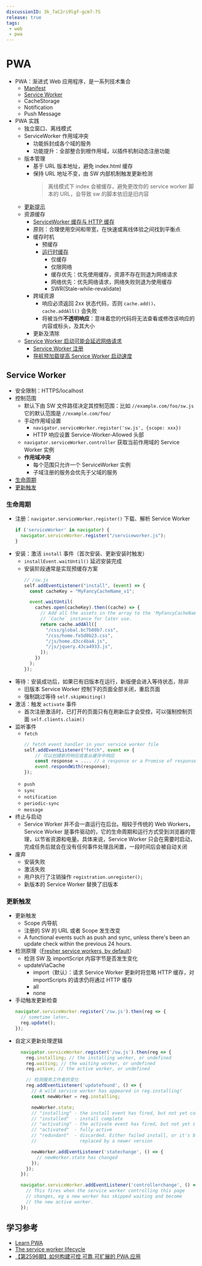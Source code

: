 ```yaml
---
discussionID: 3k_7aC2ri9lgf-gcm7-7S
release: true
tags:
 - web
 - pwa
---
```


# PWA

- PWA：渐进式 Web 应用程序，是一系列技术集合
  - [Manifest](https://developer.mozilla.org/en-US/docs/Web/Manifest)
  - [Service Worker](#service-worker)
  - CacheStorage
  - Notification
  - Push Message
- PWA 实践
  - 独立窗口、离线模式
  - ServiceWorker 作用域冲突
    - 功能拆封成各个域的服务
    - 功能提升：全部整合到根作用域，以插件机制动态注册功能
  - 版本管理
    - 基于 URL 版本地址，避免 index.html 缓存
    - 保持 URL 地址不变，由 SW 内部机制触发更新检测
      > 离线模式下 index 会被缓存，避免更改你的 service worker 脚本的 URL，会导致 sw 的脚本依旧是旧内容
  - [更新提示](https://developer.chrome.com/docs/workbox/handling-service-worker-updates)
  - 资源缓存
    - [ServiceWorker 缓存与 HTTP 缓存](https://mp.weixin.qq.com/s/OlOMm20cSRaQESiZ_DC7mQ)
    - 原则：合理使用空间和带宽，在快速或离线体验之间找到平衡点
    - 缓存时机
      - 预缓存
      - [运行时缓存](https://developer.chrome.com/docs/workbox/caching-strategies-overview)
        - 仅缓存  
        - 仅限网络
        - 缓存优先：优先使用缓存，资源不存在则退为网络请求 
        - 网络优先：优先网络请求，网络失败则退为使用缓存 
        - SWR(Stale-while-revalidate)
    - 跨域资源
      - 响应必须返回 2xx 状态代码，否则 `cache.add()`、`cache.addAll()` 会失败
      - 将被当作**不透明响应**：意味着您的代码将无法查看或修改该响应的内容或标头，及其大小
    - 更新及清除
  - [Service Worker 启动可能会延迟网络请求](https://developer.chrome.com/docs/workbox/service-worker-deployment#service_worker_startup_can_delay_network_requests)
    - [Service Worker 注册](https://web.dev/articles/service-workers-registration?hl=zh-cn)
    - [导航预加载提高 Service Worker 启动速度](https://web.dev/blog/navigation-preload)

## Service Worker

- 安全限制：HTTPS/localhost
- 控制范围
  - 默认下由 SW 文件路径决定其控制范围：比如 `//example.com/foo/sw.js` 它的默认范围是 `//example.com/foo/`
  - 手动作用域设置
    - `navigator.serviceWorker.register('sw.js', {scope: xxx})`
    - HTTP 响应设置 Service-Worker-Allowed 头部
  - `navigator.serviceWorker.controller` 获取当前作用域的 Service Worker 实例
  - **作用域冲突**
    - 每个范围只允许一个 ServiceWorker 实例
    - 子域注册的服务会优先于父域的服务
- [生命周期](#生命周期)
- [更新触发](#更新触发)

### 生命周期

- 注册：`navigator.serviceWorker.register()` 下载、解析 Service Worker
  ```js
  if ('serviceWorker' in navigator) {
    navigator.serviceWorker.register("/serviceworker.js");
  }
  ```
- 安装：激活 `install` 事件（首次安装、更新安装时触发）
  - `installEvent.waitUntil()` 延迟安装完成
  - 安装阶段通常是实现预缓存方案
    ```js
    // /sw.js
    self.addEventListener("install", (event) => {
      const cacheKey = "MyFancyCacheName_v1";

      event.waitUntil(
        caches.open(cacheKey).then((cache) => {
          // Add all the assets in the array to the 'MyFancyCacheName_v1'
          // `Cache` instance for later use.
          return cache.addAll([
            "/css/global.bc7b80b7.css",
            "/css/home.fe5d0b23.css",
            "/js/home.d3cc4ba4.js",
            "/js/jquery.43ca4933.js",
          ]);
        })
      );
    });
    ```
- 等待：安装成功后，如果已有旧版本在运行，新版便会进入等待状态，除非
  - 旧版本 Service Worker 控制下的页面全部关闭，重启页面
  - 强制跳过等待 `self.skipWaiting()`
- 激活：触发 `activate` 事件
  - 首次注册激活时，已打开的页面只有在刷新后才会受控，可以强制控制页面 `self.clients.claim()`
- 监听事件
  - `fetch`
    ```js
    // fetch event handler in your service worker file
    self.addEventListener("fetch", event => {
        // 可以创建新的响应或者从缓存中响应
        const response = .... // a response or a Promise of response
        event.respondWith(response);
    });
    ```
  - `push`
  - `sync`
  - `notification`
  - `periodic-sync`
  - `message`
- 终止与启动
  - Service Worker 并不会一直运行在后台。相较于传统的 Web Workers，Service Worker 是事件驱动的，它的生命周期和运行方式受到浏览器的管理，以节省资源和电量。具体来说，Service Worker 只会在需要时启动，完成任务后就会在没有任何事件处理且闲置，一段时间后会被自动关闭
- 废弃
  - 安装失败
  - 激活失败
  - 用户执行了注销操作 `registration.unregister();`
  - 新版本的 Service Worker 替换了旧版本

### 更新触发

- 更新触发
  - Scope 内导航
  - 注册的 SW 的 URL 或者 Scope 发生改变
  - A functional events such as push and sync, unless there's been an update check within the previous 24 hours.
- 检测原理（[Fresher service workers, by default](https://developer.chrome.com/blog/fresher-sw)）
  - 检测 SW 及 importScript 内容字节是否发生变化
  - updateViaCache 
    - import（默认）：请求 Service Worker 更新时将忽略 HTTP 缓存，对 importScripts 的请求仍将通过 HTTP 缓存
    - all
    - none
- 手动触发更新检查
  ```js
  navigator.serviceWorker.register('/sw.js').then(reg => {
    // sometime later…
    reg.update();
  });
  ```
- 自定义更新处理逻辑
  ```js
    navigator.serviceWorker.register('/sw.js').then(reg => {
      reg.installing; // the installing worker, or undefined
      reg.waiting; // the waiting worker, or undefined
      reg.active; // the active worker, or undefined

      // 检测服务工作者的变化
      reg.addEventListener('updatefound', () => {
        // A wild service worker has appeared in reg.installing!
        const newWorker = reg.installing;

        newWorker.state;
        // "installing" - the install event has fired, but not yet complete
        // "installed"  - install complete
        // "activating" - the activate event has fired, but not yet complete
        // "activated"  - fully active
        // "redundant"  - discarded. Either failed install, or it's been
        //                replaced by a newer version

        newWorker.addEventListener('statechange', () => {
          // newWorker.state has changed
        });
      });
    });

    navigator.serviceWorker.addEventListener('controllerchange', () => {
      // This fires when the service worker controlling this page
      // changes, eg a new worker has skipped waiting and become
      // the new active worker.
    });
  ```

## 学习参考

- [Learn PWA](https://web.dev/learn/pwa/)
- [The service worker lifecycle](https://web.dev/service-worker-lifecycle/)
- [【第2596期】如何构建可控,可靠,可扩展的 PWA 应用](https://mp.weixin.qq.com/s/4fuP1puANOOGdGj0oAny1Q)